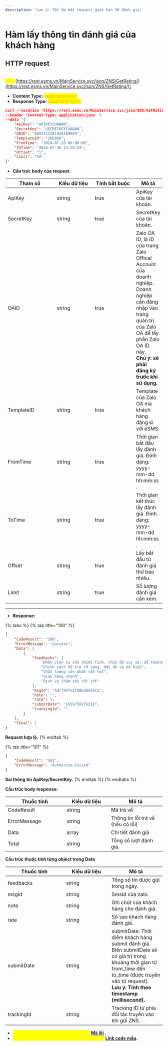 ```yaml
---
description: 'Lưu ý: Tối đa mỗi request giới hạn 50 đánh giá.'
---
```


# Hàm lấy thông tin đánh giá của khách hàng

## HTTP request

\
<mark style="color:yellow;">**`POST`**</mark> [https://rest.esms.vn/MainService.svc/json/ZNS/GetRating/](https://rest.esms.vn/MainService.svc/json/ZNS/GetRating/)\


* **Content Type:** <mark style="color:orange;">application/json</mark>
* **Response Type:** <mark style="color:orange;">application/json</mark>

```json
curl --location 'https://rest.esms.vn/MainService.svc/json/ZNS/GetRating/' \
--header 'Content-Type: application/json' \
--data '{
    "ApiKey": "APIKEYCUABAN",
    "SecretKey": "SECRETKEYCUABAN",
    "OAID": "4097311281936189049",
    "TemplateID": "266986",
    "FromTime": "2024-07-28 00:00:00",
    "ToTime": "2024-07-30 23:59:59",
    "Offset": "1",
    "Limit": "50"
}'
```

* **Cấu trúc body của request:**

<table><thead><tr><th width="156">Tham số</th><th width="122">Kiểu dữ liệu</th><th width="137" data-type="checkbox">Tính bắt buộc</th><th>Mô tả</th></tr></thead><tbody><tr><td>ApiKey</td><td>string</td><td>true</td><td>ApiKey của tài khoản.</td></tr><tr><td>SecretKey</td><td>string</td><td>true</td><td>SecretKey của tài khoản.</td></tr><tr><td>OAID</td><td>string</td><td>true</td><td>Zalo OA ID, là ID của trang Zalo Offical Account của doanh nghiệp. <br>Doanh nghiệp cần đăng nhập vào trang quản trị của Zalo OA để lấy phần Zalo OA ID này.<br><strong>Chú ý: sẽ phải đăng ký trước khi sử dụng.</strong></td></tr><tr><td>TemplateID</td><td>string</td><td>true</td><td>Template của Zalo OA mà khách hàng đăng kí với eSMS.</td></tr><tr><td>FromTime</td><td>string</td><td>true</td><td>Thời gian bắt đầu lấy đánh giá. Định dạng: yyyy-mm-dd hh:mm:ss .</td></tr><tr><td>ToTime</td><td>string</td><td>true</td><td>Thời gian kết thúc lấy đánh giá. Định dạng: yyyy-mm-dd hh:mm:ss .</td></tr><tr><td>Offset</td><td>string</td><td>true</td><td>Lấy bắt đầu từ đánh giá thứ bao nhiêu.</td></tr><tr><td>Limit</td><td>string</td><td>true</td><td>Số lượng đánh giá cần xem.</td></tr></tbody></table>

***

* **Response:**

{% tabs %}
{% tab title="100" %}
```json
{
    "CodeResult": "100",
    "ErrorMessage": "success",
    "Data": [
        {
            "feedbacks": [
                "Nhân viên tư vấn nhiệt tình, thái độ vui vẻ, dễ thương",
                "Chính sách hỗ trợ rõ ràng, đầy đủ và dễ hiểu",
                "Chất lượng sản phẩm rất tốt",
                "Giao hàng nhanh",
                "Dịch vụ chăm sóc rất tốt"
            ],
            "msgId": "5dcf84fe1fd8bd85e4ca",
            "note": "",
            "rate": 5,
            "submitDate": "1659750276218",
            "trackingId": ""
        }
    ],
    "Total": 1
}    
```

**Request hợp lệ.**
{% endtab %}

{% tab title="101" %}
```json
{
    "CodeResult": "101",
    "ErrorMessage": "Authorize Failed"
}
```

**Sai thông tin ApiKey/SecretKey.**
{% endtab %}
{% endtabs %}

**Cấu trúc body response:**

<table><thead><tr><th width="172.59991455078125">Thuốc tính</th><th width="125.7999267578125">Kiểu dữ liệu</th><th>Mô tả</th></tr></thead><tbody><tr><td>CodeResult</td><td>string</td><td>Mã trả về</td></tr><tr><td>ErrorMessage</td><td>string</td><td>Thông tin lỗi trả về (nếu có lỗi)</td></tr><tr><td>Data</td><td>array</td><td>Chi tiết đánh giá.</td></tr><tr><td>Total</td><td>string</td><td>Tổng số lượt đánh giá.</td></tr></tbody></table>

**Cấu trúc thuộc tính từng object trong Data**

<table><thead><tr><th width="170.4000244140625">Thuốc tính</th><th width="130.199951171875">Kiểu dữ liệu</th><th>Mô tả</th></tr></thead><tbody><tr><td>feedbacks</td><td>string</td><td>Tổng số tin được gửi trong ngày.</td></tr><tr><td>msgId</td><td>string</td><td>SmsId của zalo.</td></tr><tr><td>note</td><td>string</td><td>Ghi chút của khách hàng cho đánh giá.</td></tr><tr><td>rate</td><td>string</td><td>Số sao khách hàng đánh giá.</td></tr><tr><td>submitDate</td><td>string</td><td>submitDate: Thời điểm khách hàng submit đánh giá. Biến submitDate sẽ có giá trị trong khoảng thời gian từ from_time đến to_time (được truyền vào từ request). <br><strong>Lưu ý: Tính theo timestamp (millisecond).</strong></td></tr><tr><td>trackingId</td><td>string</td><td>Tracking ID từ phía đối tác truyền vào khi gửi ZNS.</td></tr></tbody></table>

* _<mark style="color:yellow;">**Thông tin chi tiết mã lỗi xem ở bảng:**</mark>_ [**Mã lỗi**](../bang-ma-loi.md) **.**
* _<mark style="color:yellow;">**Lấy code mẫu các ngôn ngữ trên Postman:**</mark>_ [**Link code mẫu**](https://samplefordevelopers.esms.vn/#c36498c6-2153-494c-9795-36c85330aa33)**.**
